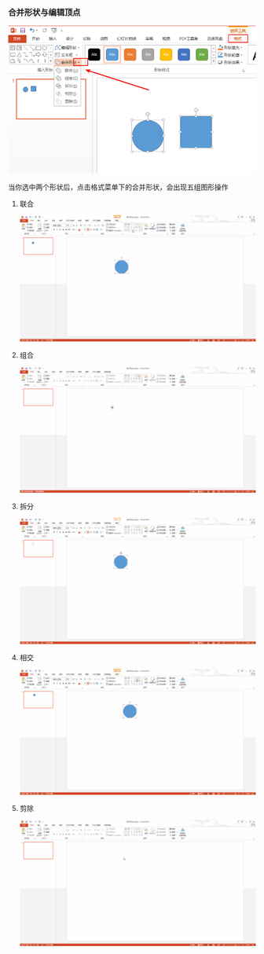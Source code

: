 ### 合并形状与编辑顶点

![image-20201028212045406](https://raw.githubusercontent.com/huxiaoning/img/master/20201028212710.png)

当你选中两个形状后，点击格式菜单下的合并形状，会出现五组图形操作

1. 联合

   ![联合](https://raw.githubusercontent.com/huxiaoning/img/master/20201028212449.gif)

2. 组合

   ![组合](https://raw.githubusercontent.com/huxiaoning/img/master/20201028212643.gif)

3. 拆分

   ![拆分](https://raw.githubusercontent.com/huxiaoning/img/master/20201028212915.gif)

4. 相交

   ![相交](https://raw.githubusercontent.com/huxiaoning/img/master/20201028213039.gif)

5. 剪除

   ![剪除](https://raw.githubusercontent.com/huxiaoning/img/master/20201028213328.gif)